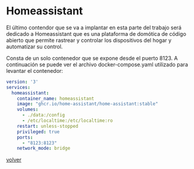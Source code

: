 # Homeassistant

El último contendor que se va a implantar en esta parte del trabajo será dedicado a Homeassistant que es una plataforma de domótica de código abierto que permite rastrear y controlar los dispositivos del hogar y automatizar su control.

Consta de un solo contenedor que se expone desde el puerto 8123. A continuación se puede ver el archivo docker-compose.yaml utilizado para levantar el contenedor:

```yaml
version: '3'
services:
  homeassistant:
    container_name: homeassistant
    image: "ghcr.io/home-assistant/home-assistant:stable"
    volumes:
      - ./data:/config
      - /etc/localtime:/etc/localtime:ro
    restart: unless-stopped
    privileged: true
    ports:
      - "8123:8123"
    network_mode: bridge 
```

[volver](../../index.md)